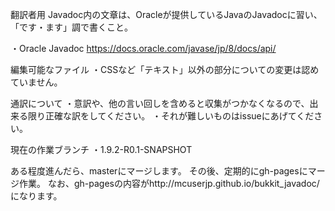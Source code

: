 翻訳者用
Javadoc内の文章は、Oracleが提供しているJavaのJavadocに習い、「です・ます」調で書くこと。

・Oracle Javadoc
https://docs.oracle.com/javase/jp/8/docs/api/

編集可能なファイル
・CSSなど「テキスト」以外の部分についての変更は認めていません。

通訳について
・意訳や、他の言い回しを含めると収集がつかなくなるので、出来る限り正確な訳をしてください。
・それが難しいものはissueにあげてください。

現在の作業ブランチ
・1.9.2-R0.1-SNAPSHOT

ある程度進んだら、masterにマージします。
その後、定期的にgh-pagesにマージ作業。
なお、gh-pagesの内容がhttp://mcuserjp.github.io/bukkit_javadoc/ になります。
